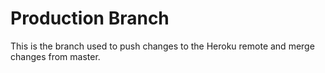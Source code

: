 # Production Branch

This is the branch used to push changes to the Heroku remote and merge changes from master.